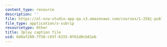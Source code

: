 ```yaml
---
content_type: resource
description: ''
file: https://ol-ocw-studio-app-qa.s3.amazonaws.com/courses/1-258j-public-transportation-systems-spring-2017/6d0af2897f58c93f61550f61d0cb61eb_Tsn0xSQjo14.srt
file_type: application/x-subrip
resourcetype: Other
title: 3play caption file
uid: 6d0af289-7f58-c93f-6155-0f61d0cb61eb
---
```

